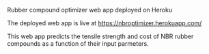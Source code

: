 Rubber compound optimizer web app deployed on Heroku

The deployed web app is live at https://nbroptimizer.herokuapp.com/

This web app predicts the tensile strength and cost of NBR rubber compounds as a function of their input parmeters.

